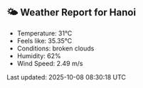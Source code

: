 <!-- WEATHER-START -->
## 🌤 Weather Report for Hanoi

- Temperature: 31°C
- Feels like: 35.35°C
- Conditions: broken clouds
- Humidity: 62%
- Wind Speed: 2.49 m/s

Last updated: 2025-10-08 08:30:18 UTC
<!-- WEATHER-END -->
